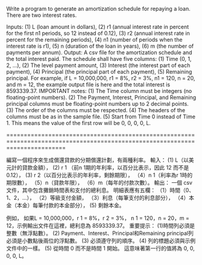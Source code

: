 Write a program to generate an amortization schedule for repaying a loan. There are two interest rates. 

Inputs: 
(1) L (loan amount in dollars), 
(2) r1 (annual interest rate in percent for the first n1 periods, so 12 instead of 0.12), 
(3) r2 (annual interest rate in percent for the remaining periods), 
(4) n1 (number of periods when the interest rate is r1), 
(5) n (duration of the loan in years), 
(6) m (the number of payments per annum). 
Output: 
A csv file for the amortization schedule and the total interest paid. 
The schedule shall have five columns: 
(1) Time (0, 1, 2, ...), 
(2) The level payment amount, 
(3) Interest (the interest part of each payment), 
(4) Principal (the principal part of each payment), 
(5) Remaining principal. 
For example, if L = 10,000,000, r1 = 8%, r2 = 3%, n1 = 120, n = 20, and m = 12, the example output file is here and the total interest is 8593339.37. 
IMPORTANT notes: 
(1) The Time column must be integers (no floating-point numbers). 
(2) The Payment, Interest, Principal, and Remaining principal columns must be floating-point numbers up to 2 decimal points. 
(3) The order of the columns must be respected. 
(4) The headers of the columns must be as in the sample file. 
(5) Start from Time 0 instead of Time 1. 
This means the value of the first row will be 0, 0, 0, 0, L.

=============================================================================================================================

編寫一個程序來生成償還貸款的分期償還計劃，有兩種利率。
輸入：
(1) L（以美元計的貸款金額），
(2) r 1 （前n 1期的年利率，以百分比表示，因此 12 而不是 0.12），
(3) r 2（以百分比表示的年利率，剩餘期限），
（4）n 1（利率為r 1時的期限數），
（5）n（貸款年限），
（6）m（每年的付款次數）。
輸出：
一個 csv 文件，其中包含攤銷時間表和支付的總利息。
明細表應有五欄：
（1）時間（0、1、2，...），
（2）等級支付金額，
（3）利息（每筆支付的利息部分），
（4）本金（本金）每筆付款的本金部分），
(5) 剩餘本金。

例如，
如果L = 10,000,000，r 1 = 8%，r 2 = 3%， n 1 = 120，n = 20，m = 12，示例輸出文件在這裡，總利息為 8593339.37。
重要提示：
(1)時間列必須是整數（無浮點數）。
(2) Payment、Interest、Principal和Remaining principal列必須是小數點後兩位的浮點數。
(3) 必須遵守列的順序。
(4) 列的標題必須與示例文件中的一樣。
(5) 從時間 0 而不是時間 1 開始。
這意味著第一行的值將為 0, 0, 0, 0, L。
